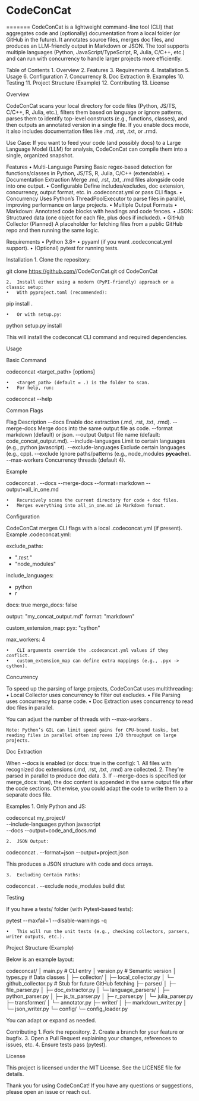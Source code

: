 # CodeConCat
=======
CodeConCat is a lightweight command-line tool (CLI) that aggregates code and (optionally) documentation from a local folder (or GitHub in the future). It annotates source files, merges doc files, and produces an LLM-friendly output in Markdown or JSON. The tool supports multiple languages (Python, JavaScript/TypeScript, R, Julia, C/C++, etc.) and can run with concurrency to handle larger projects more efficiently.

Table of Contents
	1.	Overview
	2.	Features
	3.	Requirements
	4.	Installation
	5.	Usage
	6.	Configuration
	7.	Concurrency
	8.	Doc Extraction
	9.	Examples
	10.	Testing
	11.	Project Structure (Example)
	12.	Contributing
	13.	License

Overview

CodeConCat scans your local directory for code files (Python, JS/TS, C/C++, R, Julia, etc.), filters them based on language or ignore patterns, parses them to identify top-level constructs (e.g., functions, classes), and then outputs an annotated version in a single file. If you enable docs mode, it also includes documentation files like .md, .rst, .txt, or .rmd.

Use Case: If you want to feed your code (and possibly docs) to a Large Language Model (LLM) for analysis, CodeConCat can compile them into a single, organized snapshot.

Features
	•	Multi-Language Parsing
Basic regex-based detection for functions/classes in Python, JS/TS, R, Julia, C/C++ (extendable).
	•	Documentation Extraction
Merge .md, .rst, .txt, .rmd files alongside code into one output.
	•	Configurable
Define includes/excludes, doc extension, concurrency, output format, etc. in .codeconcat.yml or pass CLI flags.
	•	Concurrency
Uses Python’s ThreadPoolExecutor to parse files in parallel, improving performance on large projects.
	•	Multiple Output Formats
	•	Markdown: Annotated code blocks with headings and code fences.
	•	JSON: Structured data (one object for each file, plus docs if included).
	•	GitHub Collector (Planned)
A placeholder for fetching files from a public GitHub repo and then running the same logic.

Requirements
	•	Python 3.8+
	•	pyyaml (if you want .codeconcat.yml support).
	•	(Optional) pytest for running tests.

Installation
	1.	Clone the repository:

git clone https://github.com/<YourUsername>/CodeConCat.git
cd CodeConCat


	2.	Install either using a modern (PyPI-friendly) approach or a classic setup:
	•	With pyproject.toml (recommended):

pip install .


	•	Or with setup.py:

python setup.py install



This will install the codeconcat CLI command and required dependencies.

Usage

Basic Command

codeconcat <target_path> [options]

	•	<target_path> (default = .) is the folder to scan.
	•	For help, run:

codeconcat --help



Common Flags

Flag	Description
--docs	Enable doc extraction (.md, .rst, .txt, .rmd).
--merge-docs	Merge docs into the same output file as code.
--format	markdown (default) or json.
--output	Output file name (default: code_concat_output.md).
--include-languages	Limit to certain languages (e.g., python javascript).
--exclude-languages	Exclude certain languages (e.g., cpp).
--exclude	Ignore paths/patterns (e.g., node_modules __pycache__).
--max-workers	Concurrency threads (default 4).

Example

codeconcat . --docs --merge-docs --format=markdown --output=all_in_one.md

	•	Recursively scans the current directory for code + doc files.
	•	Merges everything into all_in_one.md in Markdown format.

Configuration

CodeConCat merges CLI flags with a local .codeconcat.yml (if present). Example .codeconcat.yml:

exclude_paths:
  - "*.test.*"
  - "node_modules"

include_languages:
  - python
  - r

docs: true
merge_docs: false

output: "my_concat_output.md"
format: "markdown"

custom_extension_map:
  pyx: "cython"

max_workers: 4

	•	CLI arguments override the .codeconcat.yml values if they conflict.
	•	custom_extension_map can define extra mappings (e.g., .pyx -> cython).

Concurrency

To speed up the parsing of large projects, CodeConCat uses multithreading:
	•	Local Collector uses concurrency to filter out excludes.
	•	File Parsing uses concurrency to parse code.
	•	Doc Extraction uses concurrency to read doc files in parallel.

You can adjust the number of threads with --max-workers <N>.

	Note: Python’s GIL can limit speed gains for CPU-bound tasks, but reading files in parallel often improves I/O throughput on large projects.

Doc Extraction

When --docs is enabled (or docs: true in the config):
	1.	All files with recognized doc extensions (.md, .rst, .txt, .rmd) are collected.
	2.	They’re parsed in parallel to produce doc data.
	3.	If --merge-docs is specified (or merge_docs: true), the doc content is appended in the same output file after the code sections. Otherwise, you could adapt the code to write them to a separate docs file.

Examples
	1.	Only Python and JS:

codeconcat my_project/ \
  --include-languages python javascript \
  --docs --output=code_and_docs.md


	2.	JSON Output:

codeconcat . --format=json --output=project.json

This produces a JSON structure with code and docs arrays.

	3.	Excluding Certain Paths:

codeconcat . --exclude node_modules build dist

Testing

If you have a tests/ folder (with Pytest-based tests):

pytest --maxfail=1 --disable-warnings -q

	•	This will run the unit tests (e.g., checking collectors, parsers, writer outputs, etc.).

Project Structure (Example)

Below is an example layout:

codeconcat/
│   main.py                  # CLI entry
│   version.py               # Semantic version
│   types.py                 # Data classes
│
├─ collector/
│   ├─ local_collector.py
│   └─ github_collector.py   # Stub for future GitHub fetching
├─ parser/
│   ├─ file_parser.py
│   ├─ doc_extractor.py
│   └─ language_parsers/
│       ├─ python_parser.py
│       ├─ js_ts_parser.py
│       ├─ r_parser.py
│       └─ julia_parser.py
├─ transformer/
│   └─ annotator.py
├─ writer/
│   ├─ markdown_writer.py
│   └─ json_writer.py
└─ config/
    └─ config_loader.py

You can adapt or expand as needed.

Contributing
	1.	Fork the repository.
	2.	Create a branch for your feature or bugfix.
	3.	Open a Pull Request explaining your changes, references to issues, etc.
	4.	Ensure tests pass (pytest).

License

This project is licensed under the MIT License. See the LICENSE file for details.

Thank you for using CodeConCat! If you have any questions or suggestions, please open an issue or reach out.